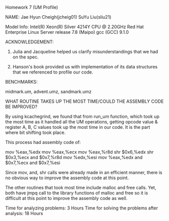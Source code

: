 Homework 7 (UM Profile)

NAME:
Jae Hyun Cheigh(jcheig01)
SuYu Liu(sliu21)

Model Info:
Intel(R) Xeon(R) Silver 4214Y CPU @ 2.20GHz
Red Hat Enterprise Linux Server release 7.8 (Maipo)
gcc (GCC) 9.1.0

ACKNOWLEDGEMENT:

1. Julia and Jacqueline helped us clarify misunderstandings that
   we had on the spec.

2. Hanson's book provided us with implementation of its data structures
   that we referenced to profile our code.

BENCHMARKS:

midmark.um, advent.umz, sandmark.umz

WHAT ROUTINE TAKES UP THE MOST TIME/COULD THE ASSEMBLY CODE BE IMPROVED?

By using kcachegrind, we found that from run_um function, which
took up the most time as it handled all the UM operations, getting
opcode value & register A, B, C values took up the most time in our
code. It is the part where bit shifting took place.

This process had assembly code of:

mov    %eax,%edx
mov    %eax,%ecx
mov    %eax,%r8d
shr    $0x6,%edx
shr    $0x3,%ecx
and    $0x7,%r8d
mov    %edx,%esi
mov    %eax,%edx
and    $0x7,%ecx
and    $0x7,%esi

Since mov, and, shr calls were already made in an efficient
manner, there is no obvious way to improve the assembly code at
this point.

The other routines that took most time include malloc and free calls.
Yet, both have jmpq call to the library functions of malloc and free
so it is difficult at this point to improve the assembly code as well.


Time for analyzing problems: 3 Hours
Time for solving the problems after analysis: 18 Hours